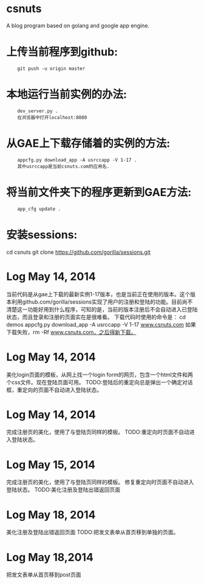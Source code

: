 csnuts
======
A blog program based on golang and google app engine.

上传当前程序到github: 
==
        git push -u origin master

本地运行当前实例的办法:
==
        dev_server.py .
		在浏览器中打开localhost:8080

从GAE上下载存储着的实例的方法:
==
        appcfg.py download_app -A usrccapp -V 1-17 .
		其中usrccapp是当前csnuts.com的应用名.

将当前文件夹下的程序更新到GAE方法:
==
        app_cfg update .

安装sessions:
==
cd csnuts
git clone https://github.com/gorilla/sessions.git

Log May 14, 2014
==
当前代码是从gae上下载的最新实例1-17版本，也是当前正在使用的版本。这个版本利用github.com/gorilla/sessions实现了用户的注册和登陆的功能。目前尚不清楚这一功能好用到什么程序，可知的是，当前的版本注册后不会自动进入已登陆状态，而且登录和注册的页面实在是很难看。
下载代码时使用的命令是：
 cd demos
 appcfg.py download_app -A usrccapp -V 1-17 www.csnuts.com
 如果下载失败，rm -Rf www.csnuts.com，之后得新下载。

Log May 14, 2014
==
美化login页面的模板，从网上找一个login form的网页，包含一个html文件和两个css文件。现在登陆页面可用。
TODO:登陆后的重定向总是弹出一个确定对话框，重定向的页面不自动进入登陆状态。

Log May 14, 2014
==
完成注册页的美化，使用了与登陆页同样的模板。
TODO:重定向时页面不自动进入登陆状态。

Log May 15, 2014
==
完成注册页的美化，使用了与登陆页同样的模板。
修复重定向时页面不自动进入登陆状态。
TODO:美化注册及登陆出错返回页面

Log May 18, 2014
==
美化注册及登陆出错返回页面
TODO:把发文表单从首页移到单独的页面。

Log May 18,2014
==
把发文表单从首页移到post页面
